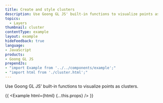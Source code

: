 ```yaml
---
title: Create and style clusters
description: Use Goong GL JS' built-in functions to visualize points as clusters.
topics:
  - Layers
thumbnail: cluster
contentType: example
layout: example
hideFeedback: true
language:
- JavaScript
products:
- Goong GL JS
prependJs:
- "import Example from '../../components/example';"
- "import html from './cluster.html';"
---
```


Use Goong GL JS' built-in functions to visualize points as clusters.

{{ <Example html={html} {...this.props} /> }}
